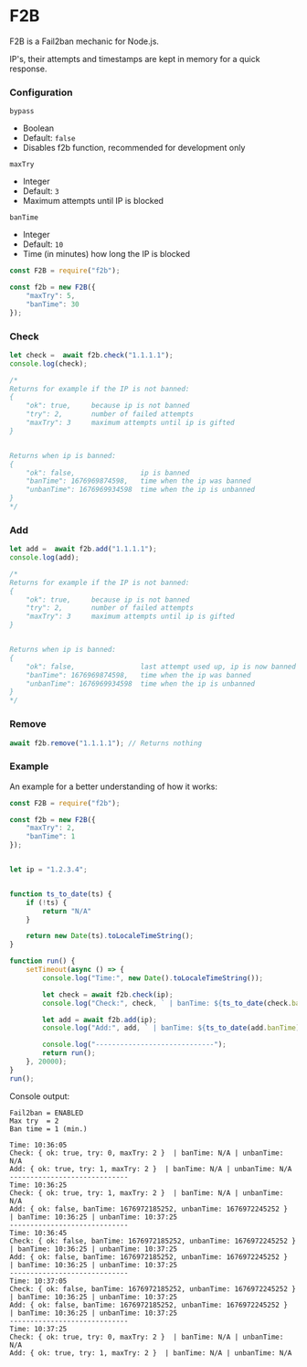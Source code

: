 # F2B

F2B is a Fail2ban mechanic for Node.js.

IP's, their attempts and timestamps are kept in memory for a quick response.


### Configuration

`bypass`
* Boolean
* Default: `false`
* Disables f2b function, recommended for development only


`maxTry`
* Integer
* Default: `3`
* Maximum attempts until IP is blocked


`banTime`
* Integer
* Default: `10`
* Time (in minutes) how long the IP is blocked


```js
const F2B = require("f2b");

const f2b = new F2B({
	"maxTry": 5,
	"banTime": 30
});
```


### Check

```js
let check =  await f2b.check("1.1.1.1");
console.log(check);

/*
Returns for example if the IP is not banned:
{
	"ok": true,		because ip is not banned
	"try": 2,		number of failed attempts
	"maxTry": 3		maximum attempts until ip is gifted
}


Returns when ip is banned:
{
	"ok": false,				ip is banned
	"banTime": 1676969874598,	time when the ip was banned
	"unbanTime": 1676969934598	time when the ip is unbanned
}
*/
```


### Add

```js
let add =  await f2b.add("1.1.1.1");
console.log(add);

/*
Returns for example if the IP is not banned:
{
	"ok": true,		because ip is not banned
	"try": 2,		number of failed attempts
	"maxTry": 3		maximum attempts until ip is gifted
}


Returns when ip is banned:
{
	"ok": false,				last attempt used up, ip is now banned
	"banTime": 1676969874598,	time when the ip was banned
	"unbanTime": 1676969934598	time when the ip is unbanned
}
*/
```


### Remove

```js
await f2b.remove("1.1.1.1"); // Returns nothing
```


### Example

An example for a better understanding of how it works:
```js
const F2B = require("f2b");

const f2b = new F2B({
	"maxTry": 2,
	"banTime": 1
});


let ip = "1.2.3.4";


function ts_to_date(ts) {
	if (!ts) {
		return "N/A"
	}

	return new Date(ts).toLocaleTimeString();
}

function run() {
	setTimeout(async () => {
		console.log("Time:", new Date().toLocaleTimeString());

		let check = await f2b.check(ip);
		console.log("Check:", check, ` | banTime: ${ts_to_date(check.banTime)} | unbanTime: ${ts_to_date(check.unbanTime)}`);

		let add = await f2b.add(ip);
		console.log("Add:", add, ` | banTime: ${ts_to_date(add.banTime)} | unbanTime: ${ts_to_date(add.unbanTime)}`);

		console.log("-----------------------------");
		return run();
	}, 20000);
}
run();
```

Console output:
```
Fail2ban = ENABLED 
Max try  = 2
Ban time = 1 (min.)

Time: 10:36:05
Check: { ok: true, try: 0, maxTry: 2 }  | banTime: N/A | unbanTime: N/A
Add: { ok: true, try: 1, maxTry: 2 }  | banTime: N/A | unbanTime: N/A
-----------------------------
Time: 10:36:25
Check: { ok: true, try: 1, maxTry: 2 }  | banTime: N/A | unbanTime: N/A
Add: { ok: false, banTime: 1676972185252, unbanTime: 1676972245252 }  | banTime: 10:36:25 | unbanTime: 10:37:25
-----------------------------
Time: 10:36:45
Check: { ok: false, banTime: 1676972185252, unbanTime: 1676972245252 }  | banTime: 10:36:25 | unbanTime: 10:37:25
Add: { ok: false, banTime: 1676972185252, unbanTime: 1676972245252 }  | banTime: 10:36:25 | unbanTime: 10:37:25
-----------------------------
Time: 10:37:05
Check: { ok: false, banTime: 1676972185252, unbanTime: 1676972245252 }  | banTime: 10:36:25 | unbanTime: 10:37:25
Add: { ok: false, banTime: 1676972185252, unbanTime: 1676972245252 }  | banTime: 10:36:25 | unbanTime: 10:37:25
-----------------------------
Time: 10:37:25
Check: { ok: true, try: 0, maxTry: 2 }  | banTime: N/A | unbanTime: N/A
Add: { ok: true, try: 1, maxTry: 2 }  | banTime: N/A | unbanTime: N/A
```
